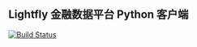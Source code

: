 ## Lightfly 金融数据平台 Python 客户端

 [![Build Status](https://travis-ci.com/lightfly-finance/lightfly-py.svg?branch=master)](https://travis-ci.com/lightfly-finance/lightfly-py)